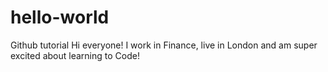 # hello-world
Github tutorial
Hi everyone! I work in Finance, live in London and am super excited about learning to Code! 

